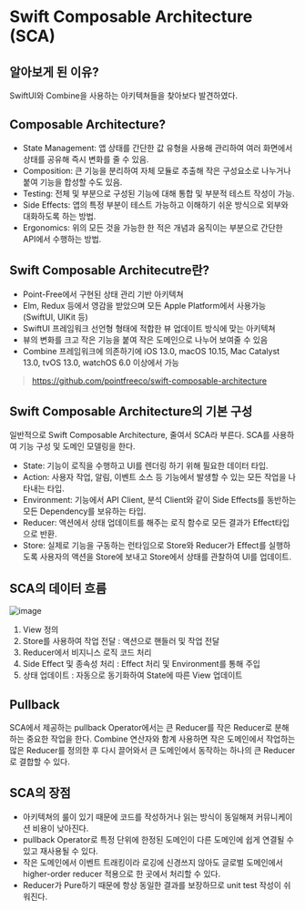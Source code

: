 # Swift Composable Architecture (SCA)

## 알아보게 된 이유?
SwiftUI와 Combine을 사용하는 아키텍쳐들을 찾아보다 발견하였다.

## Composable Architecture?
- State Management: 앱 상태를 간단한 값 유형을 사용해 관리하여 여러 화면에서 상태를 공유해 즉시 변화를 줄 수 있음.
- Composition: 큰 기능을 분리하여 자체 모듈로 추출해 작은 구성요소로 나누거나 붙여 기능을 합성할 수도 있음.
- Testing: 전체 및 부분으로 구성된 기능에 대해 통합 및 부분적 테스트 작성이 가능.
- Side Effects: 앱의 특정 부분이 테스트 가능하고 이해하기 쉬운 방식으로 외부와 대화하도록 하는 방법.
- Ergonomics: 위의 모든 것을 가능한 한 적은 개념과 움직이는 부분으로 간단한 API에서 수행하는 방법.

## Swift Composable Architecutre란?
- Point-Free에서 구현된 상태 관리 기반 아키텍쳐
- Elm, Redux 등에서 영감을 받았으며 모든 Apple Platform에서 사용가능(SwiftUI, UIKit 등)
- SwiftUI 프레임워크 선언형 형태에 적합한 뷰 업데이트 방식에 맞는 아키텍쳐 
- 뷰의 변화를 크고 작은 기능을 붙여 작은 도메인으로 나누어 보여줄 수 있음
- Combine 프레임워크에 의존하기에 iOS 13.0, macOS 10.15, Mac Catalyst 13.0, tvOS 13.0, watchOS 6.0 이상에서 가능

> https://github.com/pointfreeco/swift-composable-architecture

## Swift Composable Architecture의 기본 구성
일반적으로 Swift Composable Architecture, 줄여서 SCA라 부른다.
SCA를 사용하여 기능 구성 및 도메인 모델링을 한다.

- State: 기능이 로직을 수행하고 UI를 렌더링 하기 위해 필요한 데이터 타입.
- Action: 사용자 작업, 알림, 이벤트 소스 등 기능에서 발생할 수 있는 모든 작업을 나타내는 타입.
- Environment: 기능에서 API Client, 분석 Client와 같이 Side Effects를 동반하는 모든 Dependency를 보유하는 타입.
- Reducer: 액션에서 상태 업데이트를 해주는 로직 함수로 모든 결과가 Effect타입으로 반환.
- Store: 실제로 기능을 구동하는 런타임으로 Store와 Reducer가 Effect를 실행하도록 사용자의 액션을 Store에 보내고 Store에서 상태를 관찰하여 UI를 업데이트.

## SCA의 데이터 흐름
![image](https://cdn.discordapp.com/attachments/814148170711695411/934970911508004975/unknown.png)


1. View 정의
2. Store를 사용하여 작업 전달 : 액션으로 핸들러 및 작업 전달
3. Reducer에서 비지니스 로직 코드 처리
4. Side Effect 및 종속성 처리 : Effect 처리 및 Environment를 통해 주입
5. 상태 업데이트 : 자동으로 동기화하여 State에 따른 View 업데이트

## Pullback
SCA에서 제공하는 pullback Operator에서는 큰 Reducer를 작은 Reducer로 분해하는 중요한 작업을 한다.
Combine 연산자와 함계 사용하면 작은 도메인에서 작업하는 많은 Reducer를 정의한 후 다시 끌어와서 큰 도메인에서 동작하는 하나의 큰 Reducer로 결합할 수 있다.

## SCA의 장점
- 아키텍쳐의 룰이 있기 때문에 코드를 작성하거나 읽는 방식이 동일해져 커뮤니케이션 비용이 낮아진다.
- pullback Operator로 특정 단위에 한정된 도메인이 다른 도메인에 쉽게 연결될 수 있고 재사용될 수 있다.
- 작은 도메인에서 이벤트 트래킹이라 로깅에 신경쓰지 않아도 글로벌 도메인에서 higher-order reducer 적용으로 한 곳에서 처리할 수 있다.
- Reducer가 Pure하기 때문에 항상 동일한 결과를 보장하므로 unit test 작성이 쉬워진다.















